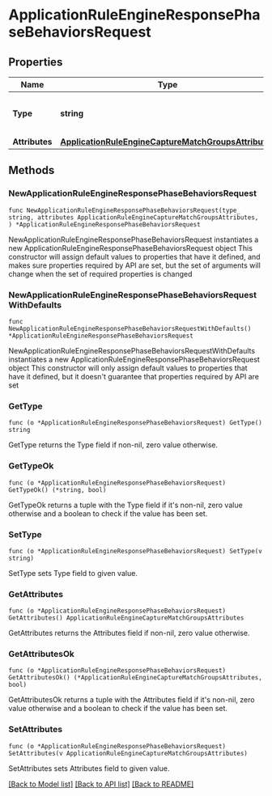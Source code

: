 # ApplicationRuleEngineResponsePhaseBehaviorsRequest

## Properties

Name | Type | Description | Notes
------------ | ------------- | ------------- | -------------
**Type** | **string** | * &#x60;capture_match_groups&#x60; - capture_match_groups | 
**Attributes** | [**ApplicationRuleEngineCaptureMatchGroupsAttributes**](ApplicationRuleEngineCaptureMatchGroupsAttributes.md) |  | 

## Methods

### NewApplicationRuleEngineResponsePhaseBehaviorsRequest

`func NewApplicationRuleEngineResponsePhaseBehaviorsRequest(type_ string, attributes ApplicationRuleEngineCaptureMatchGroupsAttributes, ) *ApplicationRuleEngineResponsePhaseBehaviorsRequest`

NewApplicationRuleEngineResponsePhaseBehaviorsRequest instantiates a new ApplicationRuleEngineResponsePhaseBehaviorsRequest object
This constructor will assign default values to properties that have it defined,
and makes sure properties required by API are set, but the set of arguments
will change when the set of required properties is changed

### NewApplicationRuleEngineResponsePhaseBehaviorsRequestWithDefaults

`func NewApplicationRuleEngineResponsePhaseBehaviorsRequestWithDefaults() *ApplicationRuleEngineResponsePhaseBehaviorsRequest`

NewApplicationRuleEngineResponsePhaseBehaviorsRequestWithDefaults instantiates a new ApplicationRuleEngineResponsePhaseBehaviorsRequest object
This constructor will only assign default values to properties that have it defined,
but it doesn't guarantee that properties required by API are set

### GetType

`func (o *ApplicationRuleEngineResponsePhaseBehaviorsRequest) GetType() string`

GetType returns the Type field if non-nil, zero value otherwise.

### GetTypeOk

`func (o *ApplicationRuleEngineResponsePhaseBehaviorsRequest) GetTypeOk() (*string, bool)`

GetTypeOk returns a tuple with the Type field if it's non-nil, zero value otherwise
and a boolean to check if the value has been set.

### SetType

`func (o *ApplicationRuleEngineResponsePhaseBehaviorsRequest) SetType(v string)`

SetType sets Type field to given value.


### GetAttributes

`func (o *ApplicationRuleEngineResponsePhaseBehaviorsRequest) GetAttributes() ApplicationRuleEngineCaptureMatchGroupsAttributes`

GetAttributes returns the Attributes field if non-nil, zero value otherwise.

### GetAttributesOk

`func (o *ApplicationRuleEngineResponsePhaseBehaviorsRequest) GetAttributesOk() (*ApplicationRuleEngineCaptureMatchGroupsAttributes, bool)`

GetAttributesOk returns a tuple with the Attributes field if it's non-nil, zero value otherwise
and a boolean to check if the value has been set.

### SetAttributes

`func (o *ApplicationRuleEngineResponsePhaseBehaviorsRequest) SetAttributes(v ApplicationRuleEngineCaptureMatchGroupsAttributes)`

SetAttributes sets Attributes field to given value.



[[Back to Model list]](../README.md#documentation-for-models) [[Back to API list]](../README.md#documentation-for-api-endpoints) [[Back to README]](../README.md)


